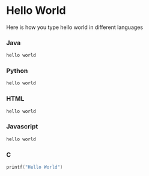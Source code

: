 # Hello World

Here is how you type hello world in different languages

### Java

```java
hello world
```

### Python

```python
hello world
```

### HTML

```html
hello world
```

### Javascript

```javascript
hello world
```
### C

``` C
printf("Hello World")
```

